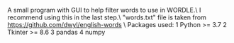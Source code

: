 A small program with GUI to help filter words to use in WORDLE.\\
I recommend using this in the last step.\\
"words.txt" file is taken from https://github.com/dwyl/english-words \\
Packages used:
1 Python >= 3.7
2 Tkinter >= 8.6
3 pandas
4 numpy
